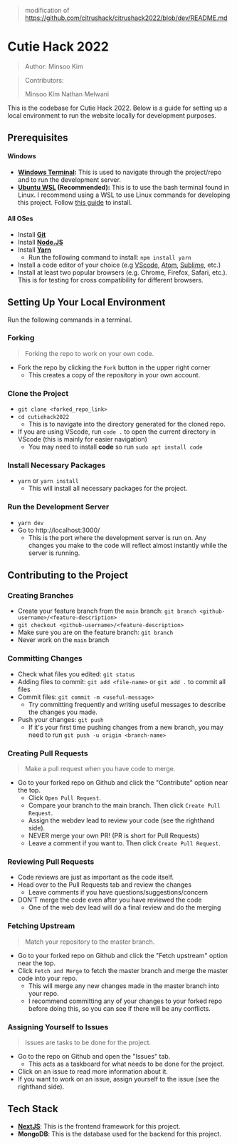 > modification of https://github.com/citrushack/citrushack2022/blob/dev/README.md

# Cutie Hack 2022

> Author: Minsoo Kim

> Contributors:
>
> Minsoo Kim
> Nathan Melwani

This is the codebase for Cutie Hack 2022. Below is a guide for setting up a local environment to run the website locally for development purposes.

## Prerequisites

#### Windows

- **[Windows Terminal](https://www.microsoft.com/en-us/p/windows-terminal/9n0dx20hk701):** This is used to navigate through the project/repo and to run the development server.
- **[Ubuntu WSL](https://www.microsoft.com/en-us/p/ubuntu/9nblggh4msv6) (Recommended):** This is to use the bash terminal found in Linux. I recommend using a WSL to use Linux commands for developing this project. Follow [this guide](https://docs.microsoft.com/en-us/windows/wsl/install-win10) to install.

#### All OSes

- Install **[Git](https://git-scm.com/book/en/v2/Getting-Started-Installing-Git)**
- Install **[Node.JS](https://nodejs.org/en/)**
- Install **[Yarn](https://yarnpkg.com/getting-started/install)**
  - Run the following command to install: `npm install yarn`
- Install a code editor of your choice (e.g [VScode](https://code.visualstudio.com/), [Atom](https://atom.io/), [Sublime](https://www.sublimetext.com/), etc.)
- Install at least two popular browsers (e.g. Chrome, Firefox, Safari, etc.). This is for testing for cross compatibility for different browsers.

## Setting Up Your Local Environment

Run the following commands in a terminal.

### Forking

> Forking the repo to work on your own code.

- Fork the repo by clicking the `Fork` button in the upper right corner
  - This creates a copy of the repository in your own account.

### Clone the Project

- `git clone <forked_repo_link>`
- `cd cutiehack2022`
  - This is to navigate into the directory generated for the cloned repo.
- If you are using VScode, run `code .` to open the current directory in VScode (this is mainly for easier navigation)
  - You may need to install **code** so run `sudo apt install code`

### Install Necessary Packages

- `yarn` or `yarn install`
  - This will install all necessary packages for the project.

### Run the Development Server

- `yarn dev`
- Go to http://localhost:3000/
  - This is the port where the development server is run on. Any changes you make to the code will reflect almost instantly while the server is running.

## Contributing to the Project

### Creating Branches

- Create your feature branch from the `main` branch: `git branch <github-username>/<feature-description>`
- `git checkout <github-username>/<feature-description>`
- Make sure you are on the feature branch: `git branch`
- Never work on the `main` branch

### Committing Changes

- Check what files you edited: `git status`
- Adding files to commit: `git add <file-name>` or `git add .` to commit all files
- Commit files: `git commit -m <useful-message>`
  - Try committing frequently and writing useful messages to describe the changes you made.
- Push your changes: `git push`
  - If it's your first time pushing changes from a new branch, you may need to run `git push -u origin <branch-name>`

### Creating Pull Requests

> Make a pull request when you have code to merge.

- Go to your forked repo on Github and click the "Contribute" option near the top.
  - Click `Open Pull Request`.
  - Compare your branch to the main branch. Then click `Create Pull Request`.
  - Assign the webdev lead to review your code (see the righthand side).
  - NEVER merge your own PR! (PR is short for Pull Requests)
  - Leave a comment if you want to. Then click `Create Pull Request`.

### Reviewing Pull Requests

- Code reviews are just as important as the code itself.
- Head over to the Pull Requests tab and review the changes
  - Leave comments if you have questions/suggestions/concern
- DON'T merge the code even after you have reviewed the code
  - One of the web dev lead will do a final review and do the merging

### Fetching Upstream

> Match your repository to the master branch.

- Go to your forked repo on Github and click the "Fetch upstream" option near the top.
- Click `Fetch and Merge` to fetch the master branch and merge the master code into your repo.
  - This will merge any new changes made in the master branch into your repo.
  - I recommend committing any of your changes to your forked repo before doing this, so you can see if there will be any conflicts.

### Assigning Yourself to Issues

> Issues are tasks to be done for the project.

- Go to the repo on Github and open the "Issues" tab.
  - This acts as a taskboard for what needs to be done for the project.
- Click on an issue to read more information about it.
- If you want to work on an issue, assign yourself to the issue (see the righthand side).

## Tech Stack

- **[NextJS](https://nextjs.org/)**: This is the frontend framework for this project.
- **MongoDB**: This is the database used for the backend for this project.
